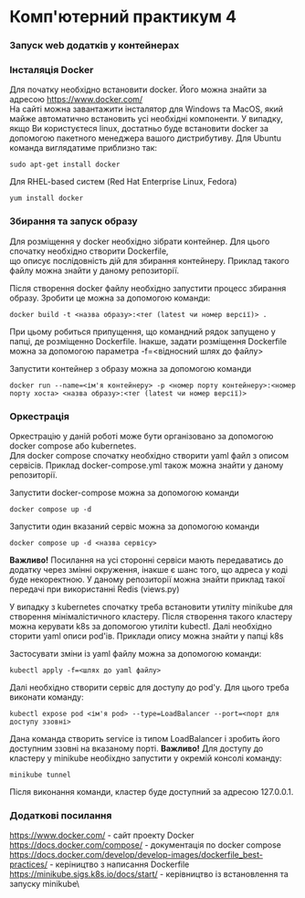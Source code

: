 # Комп'ютерний практикум 4

### Запуск web додатків у контейнерах

### Інсталяція Docker

Для початку необхідно встановити docker. Його можна знайти за адресою https://www.docker.com/ \
На сайті можна завантажити інсталятор для Windows та MacOS, який майже автоматично встановить усі необхідні
компоненти. У випадку, якщо Ви користуєтеся linux, достатньо буде встановити docker за допомогою
пакетного менеджера вашого дистрибутиву. Для Ubuntu команда виглядатиме приблизно так:

`sudo apt-get install docker`

Для RHEL-based систем (Red Hat Enterprise Linux, Fedora)

`yum install docker`

### Збирання та запуск образу

Для розміщення у docker необхідно зібрати контейнер. Для цього спочатку необхідно створити Dockerfile, \
що описує послідовність дій для збирання контейнеру. Приклад такого файлу можна знайти у даному репозиторії.

Після створення docker файлу необхідно запустити процесс збирання образу. Зробити це можна за допомогою команди:

`docker build -t <назва образу>:<тег (latest чи номер версії)> .`

При цьому робиться припущення, що командний рядок запущено у папці, де розміщенно Dockerfile. Інакше, задати розміщення
Dockerfile можна за допомогою параметра -f=<відносний шлях до файлу>

Запустити контейнер з образу можна за допомогою команди

`docker run --name=<ім'я контейнеру> -p <номер порту контейнеру>:<номер порту хоста> <назва образу>:<тег (latest чи номер версії)> `

### Оркестрація

Оркестрацію у даній роботі може бути організовано за допомогою docker compose або kubernetes.\
Для docker compose спочатку необхідно створити yaml файл з описом сервісів. Приклад docker-compose.yml також
можна знайти у даному репозиторії.

Запустити docker-compose можна за допомогою команди

`docker compose up -d`

Запустити один вказаний сервіс можна за допомогою команди

`docker compose up -d <назва сервісу>`

**Важливо!** Посилання на усі сторонні сервіси мають передаватись до додатку через змінні окруження, інакше є шанс того, що адреса у коді
буде некоректною. У даному репозиторії можна знайти приклад такої передачі при використанні Redis (views.py)

У випадку з kubernetes спочатку треба встановити утиліту minikube для створення мінімалістичного кластеру. Після створення
такого кластеру можна керувати k8s за допомогою утиліти kubectl. Далі необхідно сторити yaml описи pod'ів. Приклади опису можна знайти у папці k8s

Застосувати зміни із yaml файлу можна за допомогою команди:

`kubectl apply -f=<шлях до yaml файлу>`

Далі необхідно створити сервіс для доступу до pod'y. Для цього треба виконати команду:

`kubectl expose pod <ім'я pod> --type=LoadBalancer --port=<порт для доступу ззовні>`

Дана команда створить service із типом LoadBalancer і зробить його доступним ззовні на вказаному порті. **Важливо!**
Для доступу до кластеру у minikube необіхдно запустити у окремій консолі команду:

`minikube tunnel`

Після виконання команди, кластер буде доступний за адресою 127.0.0.1.

### Додаткові посилання
https://www.docker.com/ - сайт проекту Docker\
https://docs.docker.com/compose/ - документація по docker compose\
https://docs.docker.com/develop/develop-images/dockerfile_best-practices/ - керіництво з написання Dockerfile\
https://minikube.sigs.k8s.io/docs/start/ - керівництво із встановлення та запуску minikube\
